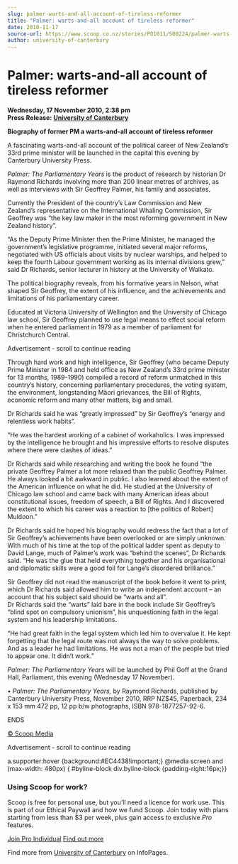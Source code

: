 ```yaml
---
slug: palmer-warts-and-all-account-of-tireless-reformer
title: "Palmer: warts-and-all account of tireless reformer"
date: 2010-11-17
source-url: https://www.scoop.co.nz/stories/PO1011/S00224/palmer-warts-and-all-account-of-tireless-reformer.htm
author: university-of-canterbury
---
```

Palmer: warts-and-all account of tireless reformer
==================================================

**Wednesday, 17 November 2010, 2:38 pm**  
**Press Release: [University of Canterbury](https://info.scoop.co.nz/University_of_Canterbury)**

**Biography of former PM a warts-and-all account of tireless reformer**

A fascinating warts-and-all account of the political career of New Zealand’s 33rd prime minister will be launched in the capital this evening by Canterbury University Press.

_Palmer: The Parliamentary Years_ is the product of research by historian Dr Raymond Richards involving more than 200 linear metres of archives, as well as interviews with Sir Geoffrey Palmer, his family and associates.

Currently the President of the country’s Law Commission and New Zealand’s representative on the International Whaling Commission, Sir Geoffrey was “the key law maker in the most reforming government in New Zealand history”.

“As the Deputy Prime Minister then the Prime Minister, he managed the government’s legislative programme, initiated several major reforms, negotiated with US officials about visits by nuclear warships, and helped to keep the fourth Labour government working as its internal divisions grew,” said Dr Richards, senior lecturer in history at the University of Waikato.

The political biography reveals, from his formative years in Nelson, what shaped Sir Geoffrey, the extent of his influence, and the achievements and limitations of his parliamentary career.

Educated at Victoria University of Wellington and the University of Chicago law school, Sir Geoffrey planned to use legal means to effect social reform when he entered parliament in 1979 as a member of parliament for Christchurch Central.

Advertisement - scroll to continue reading





Through hard work and high intelligence, Sir Geoffrey (who became Deputy Prime Minister in 1984 and held office as New Zealand’s 33rd prime minister for 13 months, 1989-1990) compiled a record of reform unmatched in this country’s history, concerning parliamentary procedures, the voting system, the environment, longstanding Māori grievances, the Bill of Rights, economic reform and many other matters, big and small.

Dr Richards said he was “greatly impressed” by Sir Geoffrey’s “energy and relentless work habits”.

“He was the hardest working of a cabinet of workaholics. I was impressed by the intelligence he brought and his impressive efforts to resolve disputes where there were clashes of ideas.”

Dr Richards said while researching and writing the book he found “the private Geoffrey Palmer a lot more relaxed than the public Geoffrey Palmer. He always looked a bit awkward in public. I also learned about the extent of the American influence on what he did. He studied at the University of Chicago law school and came back with many American ideas about constitutional issues, freedom of speech, a Bill of Rights. And I discovered the extent to which his career was a reaction to \[the politics of Robert\] Muldoon.”

Dr Richards said he hoped his biography would redress the fact that a lot of Sir Geoffrey’s achievements have been overlooked or are simply unknown. With much of his time at the top of the political ladder spent as deputy to David Lange, much of Palmer’s work was “behind the scenes”, Dr Richards said. “He was the glue that held everything together and his organisational and diplomatic skills were a good foil for Lange’s disordered brilliance.”

Sir Geoffrey did not read the manuscript of the book before it went to print, which Dr Richards said allowed him to write an independent account – an account that his subject said should be “warts and all”.  
Dr Richards said the “warts” laid bare in the book include Sir Geoffrey’s “blind spot on compulsory unionism”, his unquestioning faith in the legal system and his leadership limitations.

“He had great faith in the legal system which led him to overvalue it. He kept forgetting that the legal route was not always the way to solve problems. And as a leader he had limitations. He was not a man of the people but tried to appear one. It didn’t work.”

_Palmer: The Parliamentary Years_ will be launched by Phil Goff at the Grand Hall, Parliament, this evening (Wednesday 17 November).  
  
• _Palmer: The Parliamentary Years,_ by Raymond Richards, published by Canterbury University Press, November 2010, RRP NZ$45, Paperback, 234 x 153 mm 472 pp, 12 pp b/w photographs, ISBN 978-1877257-92-6.

ENDS  

[© Scoop Media](http://www.scoop.co.nz/about/terms.html)  

Advertisement - scroll to continue reading



a.supporter:hover {background:#EC4438!important;} @media screen and (max-width: 480px) { #byline-block div.byline-block {padding-right:16px;}}

### Using Scoop for work?

Scoop is free for personal use, but you’ll need a licence for work use. This is part of our Ethical Paywall and how we fund Scoop. Join today with plans starting from less than $3 per week, plus gain access to exclusive _Pro_ features.  
  
[Join Pro Individual](https://pro.scoop.co.nz/Individual/?from=ProIn24) [Find out more](https://pro.scoop.co.nz/using-scoop-for-work/?from=ProIn24)

Find more from [University of Canterbury](https://info.scoop.co.nz/University_of_Canterbury) on InfoPages.